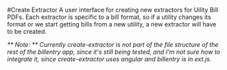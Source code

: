 #Create Extractor
A user interface for creating new extractors for Uility Bill PDFs.
Each extractor is specific to a bill format, so if a utility changes its format or we start getting bills from a new utility, a new extractor will have to be created. 

_** Note: ** Currently create-extractor is not part of the file structure of the rest of the billentry app, since it's still being tested, and I'm not sure how to integrate it, since create-extractor uses angular and billentry is in ext.js._ 